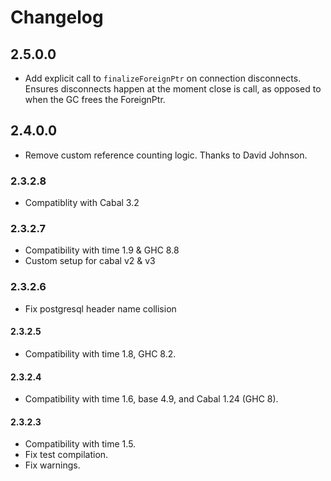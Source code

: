 # Changelog

## 2.5.0.0

* Add explicit call to `finalizeForeignPtr` on connection disconnects. Ensures disconnects happen at the moment close is call, as opposed to when the GC frees the ForeignPtr.

## 2.4.0.0

* Remove custom reference counting logic. Thanks to David Johnson.

### 2.3.2.8

* Compatiblity with Cabal 3.2

### 2.3.2.7

* Compatibility with time 1.9 & GHC 8.8
* Custom setup for cabal v2 & v3

### 2.3.2.6

* Fix postgresql header name collision

#### 2.3.2.5

* Compatibility with time 1.8, GHC 8.2.

#### 2.3.2.4

* Compatibility with time 1.6, base 4.9, and Cabal 1.24 (GHC 8).

#### 2.3.2.3

* Compatibility with time 1.5.
* Fix test compilation.
* Fix warnings.
